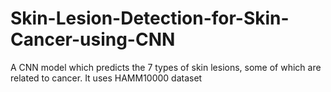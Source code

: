 # Skin-Lesion-Detection-for-Skin-Cancer-using-CNN
A CNN model which predicts the 7 types of skin lesions, some of which are related to cancer. It uses HAMM10000 dataset
